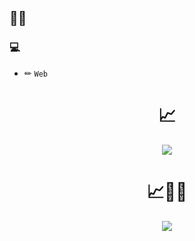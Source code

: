 ## 🐱‍💻
<!-- [![Anurag's GitHub stats](https://github-readme-stats.vercel.app/api?username=JoeABCDEF)](https://github.com/anuraghazra/github-readme-stats) -->
 
### 💻
- ✏ `Web`

<h1 align="center">📈</h1>
<div align="center" ><img src="https://github-readme-stats.vercel.app/api?username=Joe&show_icons=true&theme=dracula&hide_border=true" /></div>

<h1 align="center">📈🐱‍🏍</h1>
<div align="center"><img src="https://github-readme-stats.vercel.app/api/top-langs/?username=Joe&langs_count=9" /></div>
  
<!-- [![Anurag's GitHub stats](https://github-readme-stats.vercel.app/api?username=JoeABCDEF&show_icons=true&theme=dracula&hide_border=true)](https://github.com/JoeABCDEF) -->
<!-- [![Top Langs](https://github-readme-stats.vercel.app/api/top-langs/?username=JoeABCDEF&langs_count=9)](https://github.com/JoeABCDEF) -->
<!--
**JoeABCDEF/JoeABCDEF** is a ✨ _special_ ✨ repository because its `README.md` (this file) appears on your GitHub profile.

Here are some ideas to get you started:

- 🔭 I’m currently working on ...
- 🌱 I’m currently learning ...
- 👯 I’m looking to collaborate on ...
- 🤔 I’m looking for help with ...
- 💬 Ask me about ...
- 📫 How to reach me: ...
- 😄 Pronouns: ...
- ⚡ Fun fact: ...
-->
